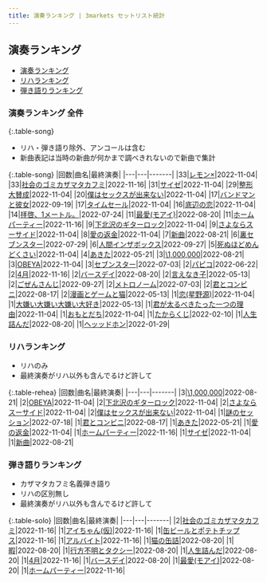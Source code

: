 ```yaml
---
title: 演奏ランキング | 3markets セットリスト統計
---
```

## 演奏ランキング

* [演奏ランキング](#演奏ランキング)
* [リハランキング](#リハランキング)
* [弾き語りランキング](#弾き語りランキング)


### 演奏ランキング 全件

{:.table-song}

* リハ・弾き語り除外、アンコールは含む
* 新曲表記は当時の新曲が何かまで調べきれないので新曲で集計

{:.table-song}
|回数|曲名|最終演奏|
|---|---|-------|
|33|[レモン×](song003.html)|2022-11-04|
|33|[社会のゴミカザマタカフミ](song002.html)|2022-11-16|
|31|[サイゼ](song004.html)|2022-11-04|
|29|[整形大賛成](song005.html)|2022-11-04|
|20|[僕はセックスが出来ない](song006.html)|2022-11-04|
|17|[バンドマンと彼女](song009.html)|2022-09-19|
|17|[タイムセール](song007.html)|2022-11-04|
|16|[底辺の恋](song008.html)|2022-11-04|
|14|[拝啓、1メートル。](song010.html)|2022-07-24|
|11|[最愛(モアイ)](song014.html)|2022-08-20|
|11|[ホームパーティー](song011.html)|2022-11-16|
|9|[下北沢のギターロック](song015.html)|2022-11-04|
|9|[さよならスーサイド](song013.html)|2022-11-04|
|8|[愛の返金](song012.html)|2022-11-04|
|7|[新曲](song001.html)|2022-08-21|
|6|[裏セブンスター](song017.html)|2022-07-29|
|6|[人間インザボックス](song016.html)|2022-09-27|
|5|[死ぬほどめんどくさい](song018.html)|2022-11-04|
|4|[あきた](song019.html)|2022-05-21|
|3|[\1,000,000](song022.html)|2022-08-21|
|3|[OBEYA](song021.html)|2022-11-04|
|3|[セブンスター](song020.html)|2022-07-03|
|2|[パピコ](song036.html)|2022-06-22|
|2|[4月](song029.html)|2022-11-16|
|2|[バースデイ](song028.html)|2022-08-20|
|2|[言えなき子](song027.html)|2022-05-13|
|2|[ごぜんさんじ](song026.html)|2022-09-27|
|2|[メトロノーム](song025.html)|2022-07-03|
|2|[君とコンビニ](song024.html)|2022-08-17|
|2|[漫画とゲームと猫](song023.html)|2022-05-13|
|1|[恋(星野源)](song037.html)|2022-11-04|
|1|[大嫌い大嫌い大嫌い大好き](song035.html)|2022-05-13|
|1|[君が太るべきたった一つの理由](song034.html)|2022-11-04|
|1|[おもとだち](song033.html)|2022-11-04|
|1|[たからくじ](song032.html)|2022-02-10|
|1|[人生詰んだ](song031.html)|2022-08-20|
|1|[ヘッッドホン](song030.html)|2022-01-29|


### リハランキング

* リハのみ
* 最終演奏がリハ以外も含んでるけど許して


{:.table-rehea}
|回数|曲名|最終演奏|
|---|---|-------|
|3|[\1,000,000](song022.html)|2022-08-21|
|2|[OBEYA](song021.html)|2022-11-04|
|2|[下北沢のギターロック](song015.html)|2022-11-04|
|2|[さよならスーサイド](song013.html)|2022-11-04|
|2|[僕はセックスが出来ない](song006.html)|2022-11-04|
|1|[謎のセッション](song038.html)|2022-07-18|
|1|[君とコンビニ](song024.html)|2022-08-17|
|1|[あきた](song019.html)|2022-05-21|
|1|[愛の返金](song012.html)|2022-11-04|
|1|[ホームパーティー](song011.html)|2022-11-16|
|1|[サイゼ](song004.html)|2022-11-04|
|1|[新曲](song001.html)|2022-08-21|


### 弾き語りランキング

* カザマタカフミ名義弾き語り
* リハの区別無し
* 最終演奏がリハ以外も含んでるけど許して


{:.table-solo}
|回数|曲名|最終演奏|
|---|---|-------|
|2|[社会のゴミカザマタカフミ](song002.html)|2022-11-16|
|1|[アイちゃん(仮)](song044.html)|2022-11-16|
|1|[缶ビールとポテトチップス](song043.html)|2022-11-16|
|1|[アルバイト](song042.html)|2022-11-16|
|1|[猫の缶詰](song041.html)|2022-08-20|
|1|[暇](song040.html)|2022-08-20|
|1|[行方不明とタクシー](song039.html)|2022-08-20|
|1|[人生詰んだ](song031.html)|2022-08-20|
|1|[4月](song029.html)|2022-11-16|
|1|[バースデイ](song028.html)|2022-08-20|
|1|[最愛(モアイ)](song014.html)|2022-08-20|
|1|[ホームパーティー](song011.html)|2022-11-16|


<script src="https://cdnjs.cloudflare.com/ajax/libs/jquery/3.6.1/jquery.min.js" integrity="sha512-aVKKRRi/Q/YV+4mjoKBsE4x3H+BkegoM/em46NNlCqNTmUYADjBbeNefNxYV7giUp0VxICtqdrbqU7iVaeZNXA==" crossorigin="anonymous" referrerpolicy="no-referrer"></script>
<script src="https://cdnjs.cloudflare.com/ajax/libs/jquery.tablesorter/2.31.3/js/jquery.tablesorter.min.js" integrity="sha512-qzgd5cYSZcosqpzpn7zF2ZId8f/8CHmFKZ8j7mU4OUXTNRd5g+ZHBPsgKEwoqxCtdQvExE5LprwwPAgoicguNg==" crossorigin="anonymous" referrerpolicy="no-referrer"></script>
<link rel="stylesheet" href="https://cdnjs.cloudflare.com/ajax/libs/jquery.tablesorter/2.31.3/css/theme.default.min.css" integrity="sha512-wghhOJkjQX0Lh3NSWvNKeZ0ZpNn+SPVXX1Qyc9OCaogADktxrBiBdKGDoqVUOyhStvMBmJQ8ZdMHiR3wuEq8+w==" crossorigin="anonymous" referrerpolicy="no-referrer" />
<script>
$(function() {
    $(".table-song").tablesorter();
    $(".table-rehea").tablesorter();
    $(".table-solo").tablesorter();
});
</script>